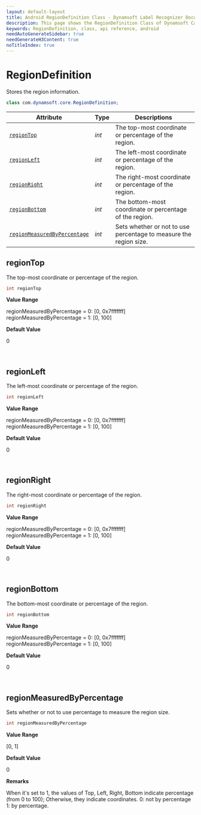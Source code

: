 ```yaml
---
layout: default-layout
title: Android RegionDefinition Class - Dynamsoft Label Recognizer Documents
description: This page shows the RegionDefinition Class of Dynamsoft Camera Enhancer for Android SDK.
keywords: RegionDefinition, class, api reference, android
needAutoGenerateSidebar: true
needGenerateH3Content: true
noTitleIndex: true
---
```


# RegionDefinition

Stores the region information.

```java
class com.dynamsoft.core.RegionDefinition;
```

| Attribute | Type | Descriptions |
|---------- | ---- | ------------ |
| [`regionTop`](#regiontop) | *int* | The top-most coordinate or percentage of the region. |
| [`regionLeft`](#regionleft) | *int* | The left-most coordinate or percentage of the region. |
| [`regionRight`](#regionright) | *int* | The right-most coordinate or percentage of the region. |
| [`regionBottom`](#regionbottom) | *int* | The bottom-most coordinate or percentage of the region. |
| [`regionMeasuredByPercentage`](#regionmeasuredbypercentage) | *int* | Sets whether or not to use percentage to measure the region size. |

## regionTop

The top-most coordinate or percentage of the region.

```java
int regionTop
```

**Value Range**

regionMeasuredByPercentage = 0: [0, 0x7fffffff]  
regionMeasuredByPercentage = 1: [0, 100]  

**Default Value**

0

&nbsp;

## regionLeft

The left-most coordinate or percentage of the region.

```java
int regionLeft
```

**Value Range**

regionMeasuredByPercentage = 0: [0, 0x7fffffff]  
regionMeasuredByPercentage = 1: [0, 100]  

**Default Value**

0

&nbsp;

## regionRight

The right-most coordinate or percentage of the region.

```java
int regionRight
```

**Value Range**

regionMeasuredByPercentage = 0: [0, 0x7fffffff]  
regionMeasuredByPercentage = 1: [0, 100]  

**Default Value**

0

&nbsp;

## regionBottom

The bottom-most coordinate or percentage of the region.

```java
int regionBottom
```

**Value Range**

regionMeasuredByPercentage = 0: [0, 0x7fffffff]  
regionMeasuredByPercentage = 1: [0, 100]  

**Default Value**

0

&nbsp;

## regionMeasuredByPercentage

Sets whether or not to use percentage to measure the region size.

```java
int regionMeasuredByPercentage
```

**Value Range**

[0, 1]

**Default Value**

0

**Remarks**

When it's set to 1, the values of Top, Left, Right, Bottom indicate percentage (from 0 to 100); Otherwise, they indicate coordinates. 0: not by percentage 1: by percentage.
